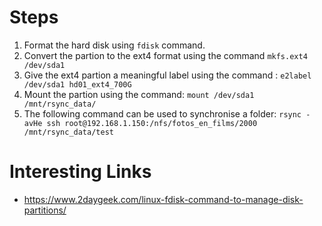 # Steps
1. Format the hard disk using `fdisk` command.
2. Convert the partion to the ext4 format using the command `mkfs.ext4 /dev/sda1`
3. Give the ext4 partion a meaningful label using the command : `e2label /dev/sda1 hd01_ext4_700G`
4. Mount the partion using the command: `mount /dev/sda1 /mnt/rsync_data/`
5. The following command can be used to synchronise a folder: `rsync -avHe ssh root@192.168.1.150:/nfs/fotos_en_films/2000 /mnt/rsync_data/test`

# Interesting Links

* https://www.2daygeek.com/linux-fdisk-command-to-manage-disk-partitions/

